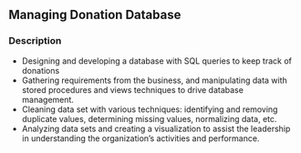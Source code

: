 ## Managing Donation Database

### Description
- Designing and developing a database with SQL queries to keep track of donations
- Gathering requirements from the business, and manipulating data with stored procedures and views
techniques to drive database management.
- Cleaning data set with various techniques: identifying and removing duplicate values, determining
missing values, normalizing data, etc.
- Analyzing data sets and creating a visualization to assist the leadership in understanding the
organization’s activities and performance.
